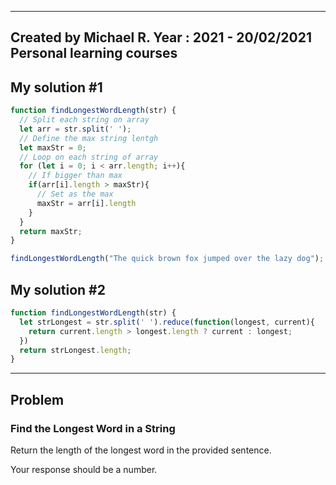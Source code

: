 ------
Created by Michael R. Year : 2021 - 20/02/2021 Personal learning courses
------

## My solution #1

```javascript
function findLongestWordLength(str) {
  // Split each string on array
  let arr = str.split(' ');
  // Define the max string lentgh
  let maxStr = 0;
  // Loop on each string of array
  for (let i = 0; i < arr.length; i++){
    // If bigger than max
    if(arr[i].length > maxStr){
      // Set as the max
      maxStr = arr[i].length
    }    
  }
  return maxStr;
}

findLongestWordLength("The quick brown fox jumped over the lazy dog");
```

## My solution #2

```javascript
function findLongestWordLength(str) {  
  let strLongest = str.split(' ').reduce(function(longest, current){
    return current.length > longest.length ? current : longest;
  })
  return strLongest.length;
}
```
---

## Problem
### Find the Longest Word in a String
Return the length of the longest word in the provided sentence.

Your response should be a number.

